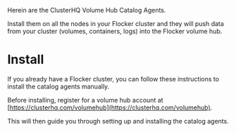 Herein are the ClusterHQ Volume Hub Catalog Agents.

Install them on all the nodes in your Flocker cluster and they will push data from your cluster (volumes, containers, logs) into the Flocker volume hub.

# Install

If you already have a Flocker cluster, you can follow these instructions to install the catalog agents manually.

Before installing, register for a volume hub account at [https://clusterhq.com/volumehub](https://clusterhq.com/volumehub).

This will then guide you through setting up and installing the catalog agents.
